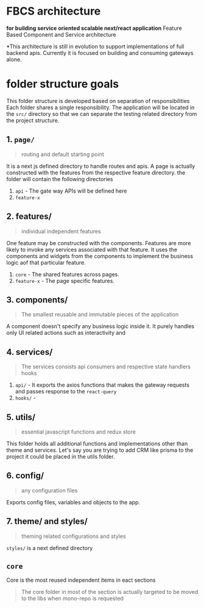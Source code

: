 # FBCS architecture

**for building service oriented scalable next/react application**
Feature Based Component and Service architecture

\*This architecture is still in evolution to support implementations of full backend apis. Currently it is focused on building and consuming gateways alone.

# folder structure goals

This folder structure is developed based on separation of responsibilities
Each folder shares a single responsibility. The application will be located in the `src/` directory so that we can separate the testing related directory from the project structure.

## 1. `page/`

> routing and default starting point

It is a next js defined directory to handle routes and apis. A page is actually constructed with the features from the respective feature directory.
the folder will contain the following directories

1. `api` - The gate way APIs will be defined here
2. `feature-x`

## 2. features/

> individual independent features

One feature may be constructed with the components. Features are more likely to invoke any services associated with that feature. It uses the components and widgets from the components to implement the business logic aof that particular feature.

1. `core` - The shared features across pages.
2. `feature-x` - The page specific features.

## 3. components/

> The smallest reusable and immutable pieces of the application

A component doesn't specify any business logic inside it. It purely handles only UI related actions such as interactivity and

## 4. services/

> The services consists api consumers and respective state handlers hooks

1. `api/` - It exports the axios functions that makes the gateway requests and passes response to the `react-query`
2. `hooks/` -

## 5. utils/

> essential javascript functions and redux store

This folder holds all additional functions and implementations other than theme and services. Let's say you are trying to add CRM like prisma to the project it could be placed in the utils folder.

## 6. config/

> any configuration files

Exports config files, variables and objects to the app.

## 7. theme/ and styles/

> theming related configurations and styles

`styles/` is a next defined directory

## `core`

Core is the most reused independent items in eact sections

> The core folder in most of the section is actually targeted to be moved to the libs when mono-repo is requested
